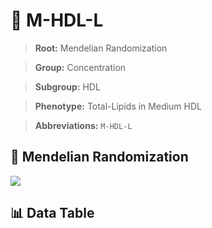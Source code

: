 # 🧪 M-HDL-L

> **Root:** Mendelian Randomization

> **Group:** Concentration  

> **Subgroup:** HDL

> **Phenotype:** Total-Lipids in Medium HDL  

> **Abbreviations:** `M-HDL-L`

## 🧬 Mendelian Randomization  

<img src="/MR/Figures/Inverse/M-HDL-L.png"/>


## 📊 Data Table


<CsvTableMRI src="/MR/Data/Inverse/M-HDL-L.csv"/>
